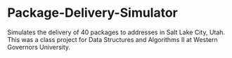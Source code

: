 # Package-Delivery-Simulator
Simulates the delivery of 40 packages to addresses in Salt Lake City, Utah. This was a class project for Data Structures and Algorithms II at Western Governors University.
